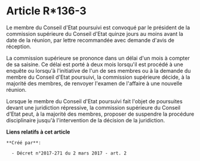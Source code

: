 # Article R*136-3

Le membre du Conseil d'Etat poursuivi est convoqué par le président de la commission supérieure du Conseil d'Etat quinze
jours au moins avant la date de la réunion, par lettre recommandée avec demande d'avis de réception.

La commission supérieure se prononce dans un délai d'un mois à compter de sa saisine. Ce délai est porté à deux mois
lorsqu'il est procédé à une enquête ou lorsqu'à l'initiative de l'un de ses membres ou à la demande du membre du Conseil
d'Etat poursuivi, la commission supérieure décide, à la majorité des membres, de renvoyer l'examen de l'affaire à une
nouvelle réunion.

Lorsque le membre du Conseil d'Etat poursuivi fait l'objet de poursuites devant une juridiction répressive, la commission
supérieure du Conseil d'Etat peut, à la majorité des membres, proposer de suspendre la procédure disciplinaire jusqu'à
l'intervention de la décision de la juridiction.

**Liens relatifs à cet article**

	**Créé par**:

	  - Décret n°2017-271 du 2 mars 2017 - art. 2
